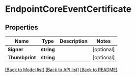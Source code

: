 # EndpointCoreEventCertificate

## Properties

Name | Type | Description | Notes
------------ | ------------- | ------------- | -------------
**Signer** | **string** |  | [optional] 
**Thumbprint** | **string** |  | [optional] 

[[Back to Model list]](../README.md#documentation-for-models) [[Back to API list]](../README.md#documentation-for-api-endpoints) [[Back to README]](../README.md)


